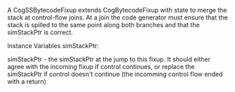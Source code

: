 A CogSSBytecodeFixup extends CogBytecodeFixup with state to merge the stack at control-flow joins.  At a join the code generator must ensure that the stack is spilled to the same point along both branches and that the simStackPtr is correct.

Instance Variables
	simStackPtr:		<Integer>

simStackPtr
	- the simStackPtr at the jump to this fixup.  It should either agree with the incoming fixup if control continues, or replace the simStackPtr if control doesn't continue (the incomming control flow ended with a return)